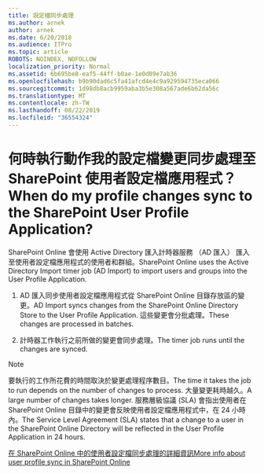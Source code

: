 ```yaml
---
title: 設定檔同步處理
ms.author: arnek
author: arnek
ms.date: 6/20/2018
ms.audience: ITPro
ms.topic: article
ROBOTS: NOINDEX, NOFOLLOW
localization_priority: Normal
ms.assetid: 6b695be8-eaf5-44ff-b0ae-1e0d89e7ab36
ms.openlocfilehash: b9b90dad6c5fa41afcd4e4c9a929594735eca066
ms.sourcegitcommit: 1d98db8acb9959aba3b5e308a567ade6b62da56c
ms.translationtype: MT
ms.contentlocale: zh-TW
ms.lasthandoff: 08/22/2019
ms.locfileid: "36554324"
---
```

# <a name="when-do-my-profile-changes-sync-to-the-sharepoint-user-profile-application"></a><span data-ttu-id="be7c5-102">何時執行動作我的設定檔變更同步處理至 SharePoint 使用者設定檔應用程式？</span><span class="sxs-lookup"><span data-stu-id="be7c5-102">When do my profile changes sync to the SharePoint User Profile Application?</span></span>

<span data-ttu-id="be7c5-103">SharePoint Online 會使用 Active Directory 匯入計時器服務 （AD 匯入） 匯入至使用者設定檔應用程式的使用者和群組。</span><span class="sxs-lookup"><span data-stu-id="be7c5-103">SharePoint Online uses the Active Directory Import timer job (AD Import) to import users and groups into the User Profile Application.</span></span> 
  
1. <span data-ttu-id="be7c5-104">AD 匯入同步使用者設定檔應用程式從 SharePoint Online 目錄存放區的變更。</span><span class="sxs-lookup"><span data-stu-id="be7c5-104">AD Import syncs changes from the SharePoint Online Directory Store to the User Profile Application.</span></span> <span data-ttu-id="be7c5-105">這些變更會分批處理。</span><span class="sxs-lookup"><span data-stu-id="be7c5-105">These changes are processed in batches.</span></span>
    
2. <span data-ttu-id="be7c5-106">計時器工作執行之前所做的變更會同步處理。</span><span class="sxs-lookup"><span data-stu-id="be7c5-106">The timer job runs until the changes are synced.</span></span>
    
> [!NOTE]
> <span data-ttu-id="be7c5-107">要執行的工作所花費的時間取決於變更處理程序數目。</span><span class="sxs-lookup"><span data-stu-id="be7c5-107">The time it takes the job to run depends on the number of changes to process.</span></span> <span data-ttu-id="be7c5-108">大量變更耗時越久。</span><span class="sxs-lookup"><span data-stu-id="be7c5-108">A large number of changes takes longer.</span></span> <span data-ttu-id="be7c5-109">服務層級協議 (SLA) 會指出使用者在 SharePoint Online 目錄中的變更會反映使用者設定檔應用程式中，在 24 小時內。</span><span class="sxs-lookup"><span data-stu-id="be7c5-109">The Service Level Agreement (SLA) states that a change to a user in the SharePoint Online Directory will be reflected in the User Profile Application in 24 hours.</span></span> 
  
[<span data-ttu-id="be7c5-110">在 SharePoint Online 中的使用者設定檔同步處理的詳細資訊</span><span class="sxs-lookup"><span data-stu-id="be7c5-110">More info about user profile sync in SharePoint Online</span></span>](https://go.microsoft.com/fwlink/?linkid=875671)
  

